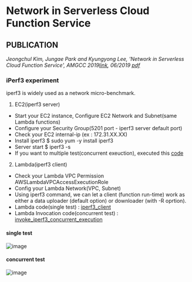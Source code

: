 # Network in Serverless Cloud Function Service
## PUBLICATION
_Jeongchul Kim, Jungae Park and Kyungyong Lee, 'Network in Serverless Cloud Function Service',
AMGCC 2019[link](http://htcaas.kisti.re.kr/wiki/index.php/AMGCC19), 06/2019 [pdf]()_

### iPerf3 experiment
iperf3 is widely used as a network micro-benchmark.
1. EC2(iperf3 server)
 - Start your EC2 instance, Configure EC2 Network and Subnet(same Lambda functions)
 - Configure your Security Group(5201 port - iperf3 server default port)
 - Check your EC2 internal-ip (ex : 172.31.XX.XX)
 - Install iperf3 
   $ sudo yum -y install iperf3
 - Server start
   $ iperf3 -s 
 - If you want to multiple test(concurrent exeuction), executed this [code](https://github.com/kmu-bigdata/faas-network/blob/master/ec2/iperf3_server/restart_iperf_server.sh)

2. Lambda(iperf3 client)
 - Check your Lambda VPC Permission AWSLambdaVPCAccessExecutionRole
 - Config your Lambda Network(VPC, Subnet)
 - Using iperf3 command, we can let a client (function run-time) work as either a data uploader (default option) or downloader (with -R oprtion).
 - Lambda code(single test) : [iperf3_client](https://github.com/kmu-bigdata/faas-network/tree/master/lambda/iperf3_client)
 - Lambda Invocation code(concurrent test) : [invoke_iperf3_concurrent_execution](https://github.com/kmu-bigdata/faas-network/blob/master/lambda/invoke_iperf3_concurrent_execution/lambda_function.py)

#### single test
![image](https://user-images.githubusercontent.com/10591350/57977928-41614c00-7a3d-11e9-9692-99a66591ddbc.png)

#### concurrent test
![image](https://user-images.githubusercontent.com/10591350/57977954-c77d9280-7a3d-11e9-8962-be83320e7b6b.png)
